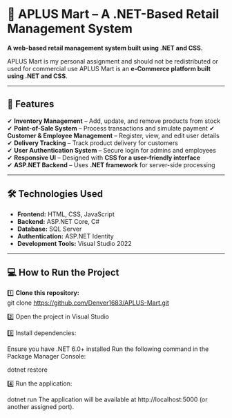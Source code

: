 # 🛒 APLUS Mart – A .NET-Based Retail Management System  
**A web-based retail management system built using .NET and CSS.**  

APLUS Mart is my personal assignment and should not be redistributed or used for commercial use
APLUS Mart is an **e-Commerce platform built using .NET and CSS**.

---

## 📌 Features  
✔ **Inventory Management** – Add, update, and remove products from stock  
✔ **Point-of-Sale System** – Process transactions and simulate payment
✔ **Customer & Employee Management** – Register, view, and edit user details  
✔ **Delivery Tracking** – Track product delivery for customers  
✔ **User Authentication System** – Secure login for admins and employees  
✔ **Responsive UI** – Designed with **CSS for a user-friendly interface**  
✔ **ASP.NET Backend** – Uses **.NET framework** for server-side processing  

---

## 🛠️ Technologies Used  
- **Frontend:** HTML, CSS, JavaScript  
- **Backend:** ASP.NET Core, C#  
- **Database:** SQL Server  
- **Authentication:** ASP.NET Identity  
- **Development Tools:** Visual Studio 2022

---

## 💻 How to Run the Project  
1️⃣ **Clone this repository:**  
git clone https://github.com/Denver1683/APLUS-Mart.git

2️⃣ Open the project in Visual Studio

3️⃣ Install dependencies:

Ensure you have .NET 6.0+ installed
Run the following command in the Package Manager Console:

dotnet restore

4️⃣ Run the application:

dotnet run
The application will be available at http://localhost:5000 (or another assigned port). 
